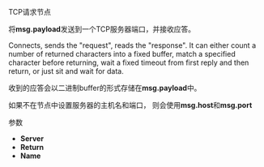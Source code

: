 TCP请求节点

将**msg.payload**发送到一个TCP服务器端口，并接收应答。

Connects, sends the "request", reads the "response". It can either count a number of returned characters into a fixed buffer, match a specified character before returning, wait a fixed timeout from first reply and then return, or just sit and wait for data.

收到的应答会以二进制buffer的形式存储在**msg.payload**中。

如果不在节点中设置服务器的主机名和端口， 则会使用**msg.host**和**msg.port**

参数

*   **Server**
*   **Return**
*   **Name**